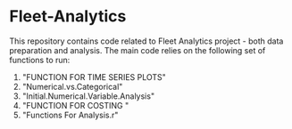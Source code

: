 # Fleet-Analytics
This repository contains code related to Fleet Analytics project - both data preparation and analysis.
The main code relies on the following set of functions to run:
1) "FUNCTION FOR TIME SERIES PLOTS"
2) "Numerical.vs.Categorical"
3) "Initial.Numerical.Variable.Analysis"
4) "FUNCTION FOR COSTING "
5) "Functions For Analysis.r"
